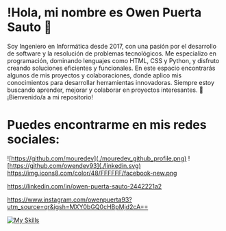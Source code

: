 # !Hola, mi nombre es Owen Puerta Sauto 👋

Soy Ingeniero en Informática desde 2017, con una pasión por el desarrollo de software y la resolución de problemas tecnológicos. Me especializo en programación, dominando lenguajes como HTML, CSS y Python, y disfruto creando soluciones eficientes y funcionales. En este espacio encontrarás algunos de mis proyectos y colaboraciones, donde aplico mis conocimientos para desarrollar herramientas innovadoras. Siempre estoy buscando aprender, mejorar y colaborar en proyectos interesantes. 🚀 ¡Bienvenido/a a mi repositorio!

# Puedes encontrarme en mis redes sociales:

![https://github.com/mouredev](./mouredev_github_profile.png)
![https://github.com/owendev93](./linkedin.svg)
https://img.icons8.com/color/48/FFFFFF/facebook-new.png

https://linkedin.com/in/owen-puerta-sauto-2442221a2

https://www.instagram.com/owenpuerta93?utm_source=qr&igsh=MXY0bGQ0cHBpMjd2cA==

[![My Skills](https://skillicons.dev/icons?i=js,html,css,wasm)](https://skillicons.dev)


